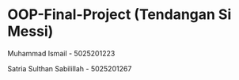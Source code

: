 # OOP-Final-Project (Tendangan Si Messi)
Muhammad Ismail   - 5025201223

Satria Sulthan Sabilillah - 5025201267
